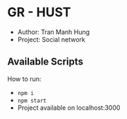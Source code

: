 # GR - HUST
- Author: Tran Manh Hung
- Project: Social network

## Available Scripts
How to run:
- `npm i`
- `npm start`
- Project available on localhost:3000
